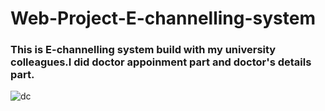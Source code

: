 # Web-Project-E-channelling-system
<b><h3>This is E-channelling system build with my university colleagues.I did doctor appoinment part and doctor's details part.</h3></b>
<p><img src ="C:\Users\hispe\OneDrive\Desktop\doctor.png" alt = "dc"></p>
